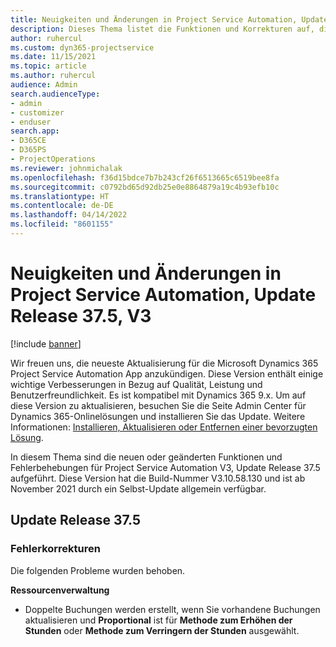```yaml
---
title: Neuigkeiten und Änderungen in Project Service Automation, Update Release 37.5, V3
description: Dieses Thema listet die Funktionen und Korrekturen auf, die in Microsoft Dynamics 365 Project Service Automation Update-Version 37.5, V3 verfügbar sind.
author: ruhercul
ms.custom: dyn365-projectservice
ms.date: 11/15/2021
ms.topic: article
ms.author: ruhercul
audience: Admin
search.audienceType:
- admin
- customizer
- enduser
search.app:
- D365CE
- D365PS
- ProjectOperations
ms.reviewer: johnmichalak
ms.openlocfilehash: f36d15bdce7b7b243cf26f6513665c6519bee8fa
ms.sourcegitcommit: c0792bd65d92db25e0e8864879a19c4b93efb10c
ms.translationtype: HT
ms.contentlocale: de-DE
ms.lasthandoff: 04/14/2022
ms.locfileid: "8601155"
---
```

# <a name="whats-new-or-changed-in-project-service-automation-update-release-375-v3"></a>Neuigkeiten und Änderungen in Project Service Automation, Update Release 37.5, V3

[!include [banner](../includes/psa-now-project-operations.md)]

Wir freuen uns, die neueste Aktualisierung für die Microsoft Dynamics 365 Project Service Automation App anzukündigen. Diese Version enthält einige wichtige Verbesserungen in Bezug auf Qualität, Leistung und Benutzerfreundlichkeit. Es ist kompatibel mit Dynamics 365 9.x. Um auf diese Version zu aktualisieren, besuchen Sie die Seite Admin Center für Dynamics 365-Onlinelösungen und installieren Sie das Update. Weitere Informationen: [Installieren, Aktualisieren oder Entfernen einer bevorzugten Lösung](/power-platform/admin/install-remove-preferred-solution).

In diesem Thema sind die neuen oder geänderten Funktionen und Fehlerbehebungen für Project Service Automation V3, Update Release 37.5 aufgeführt. Diese Version hat die Build-Nummer V3.10.58.130 und ist ab November 2021 durch ein Selbst-Update allgemein verfügbar.

## <a name="update-release-375"></a>Update Release 37.5

### <a name="bug-fixes"></a>Fehlerkorrekturen

Die folgenden Probleme wurden behoben.

**Ressourcenverwaltung**
- Doppelte Buchungen werden erstellt, wenn Sie vorhandene Buchungen aktualisieren und **Proportional** ist für **Methode zum Erhöhen der Stunden** oder **Methode zum Verringern der Stunden** ausgewählt.

